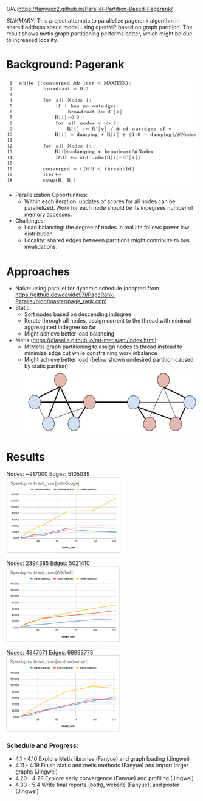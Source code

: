 _URL_:https://fanyuex2.github.io/Parallel-Partition-Based-Pagerank/

_SUMMARY_: This project attempts to parallelize pagerank algorithm in shared address space model using openMP based on graph partition. The result shows metis graph partitioning performs better, which might be due to increased locality.

# Background: Pagerank

![Image](images/page_rank_basic.jpg)

- Parallelization Opportunities:
  - Within each iteration, updates of scores for all nodes can be parallelized. Work for each node should be its indegrees number of memory accesses.
- Challenges:
  - Load balancing: the degree of nodes in real life follows power law distribution
  - Locality: shared edges between partitions might contribute to bus invalidations.

# Approaches

- Naive: using parallel for dynamic schedule (adapted from https://github.dev/davide97l/PageRank-Parallel/blob/master/page_rank.cpp)
- Static:
  - Sort nodes based on descending indegree
  - Iterate through all nodes, assign current to the thread with minimal aggreagated indegree so far
  - Might achieve better load balancing
- Metis (https://dlasalle.github.io/mt-metis/api/index.html):
  - MtMetis graph partitioning to assign nodes to thread instead to minimize edge cut while constraining work inbalance
  - Might achieve better load (below shown undesired partition caused by static parition)
    ![Image](images/static_nonlocal.jpg)

# Results

Nodes: ~917000 Edges: 5105039 \
<img src="images/web-Google.jpg"  width="300" height="200">

Nodes: 2394385 Edges: 5021410 \
<img src="images/wikiTalk.jpg"  width="300" height="200">

Nodes: 4847571 Edges: 68993773 \
<img src="images/soc.jpg"  width="300" height="200">

### Schedule and Progress:

- 4.1 - 4.10 Explore Metis libraries (Fanyue) and graph loading (Jingwei)
- 4.11 - 4.19 Finish static and metis methods (Fanyue) and import larger graphs (Jingwei)
- 4.20 - 4.29 Explore early convergence (Fanyue) and profiling (Jingwei)
- 4.30 - 5.4 Write final reports (both), website (Fanyue), and poster (Jingwei)
